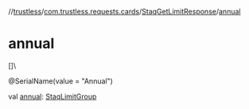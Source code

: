 //[trustless](../../../index.md)/[com.trustless.requests.cards](../index.md)/[StaqGetLimitResponse](index.md)/[annual](annual.md)

# annual

[]\

@SerialName(value = &quot;Annual&quot;)

val [annual](annual.md): [StaqLimitGroup](../-staq-limit-group/index.md)
